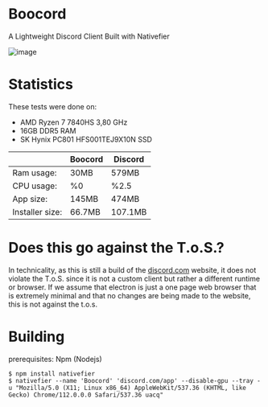 # Boocord
A Lightweight Discord Client Built with Nativefier

![image](https://github.com/Boocord/discord-client/assets/85783692/1fc05191-fbc5-4e41-94df-7e7607b0fa43)


# Statistics
These tests were done on:
- AMD Ryzen 7 7840HS 3,80 GHz
- 16GB DDR5 RAM
- SK Hynix PC801 HFS001TEJ9X10N SSD

|  |Boocord|Discord|
|--|--|--|
|Ram usage:|30MB|579MB|
|CPU usage:|%0|%2.5|
|App size:|145MB|474MB|
|Installer size:|66.7MB|107.1MB|

# Does this go against the T.o.S.?
In technicality, as this is still a build of the [discord.com](https://discord.com) website, it does not violate the T.o.S. since it is not a custom client but rather a different runtime or browser. If we assume that electron is just a one page web browser that is extremely minimal and that no changes are being made to the website, this is not against the t.o.s. 

# Building
prerequisites: Npm (Nodejs)
```
$ npm install nativefier
$ nativefier --name 'Boocord' 'discord.com/app' --disable-gpu --tray -u "Mozilla/5.0 (X11; Linux x86_64) AppleWebKit/537.36 (KHTML, like Gecko) Chrome/112.0.0.0 Safari/537.36 uacq"
```
